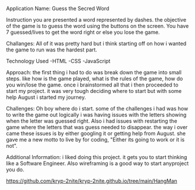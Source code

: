<!-- /*
# ApplicationName
## Concept: 
Explain the concept of the application or game. Include instructions and how to win/lose.
## Wireframes:
## Technologies Used:
    - HTML
    - CSS 
    - FontAwesome 
    - JavaScript
## Approach: 
Explain your approach to develop the app/game
## Challenges: 
List any challenges and how you overcame them
Indicate any outstanding problems
## Additional information:
Add anything else you would like us to know 
## App Demo 
Link to GitHub project (i.e. - username.github.io)
*/ -->

Application Name: Guess the Secred Word

Instruction
    you are presented a word represented by dashes. the objective of the game is to guess the word using the buttons on the screen. You have 7 guessed/lives to get the word right or else you lose the game.

Challanges: All of it was pretty hard but i think starting off on how i wanted the game to run was the hardest part.

Technology Used
    -HTML
    -CSS
    -JavaScript

Approach: the first thing i had to do was break down the game into small steps. like how is the game played, what is the rules of the game, how do you win/lose the game. once i brainstormed all that i then proceeded to start my project. it was very tough deciding where to start but with some help August i started my journey.

Challenges: Oh boy where do i start. some of the challenges i had was how to write the game out logically i was having issues with the letters showing when the letter was guessed right. Also i had issues with restarting the game where the letters that was guess needed to disappear. the way i over came these issues is by either googling it or getting help from August. she gave me a new motto to live by for coding, "Either its going to work or it is not".

Additional Information: i liked doing this project. it gets you to start thinking like a Software Engineer. Also wireframing is a good way to start anyproject you do. 


https://github.com/kryp-2nite/kryp-2nite.github.io/tree/main/HangMan
